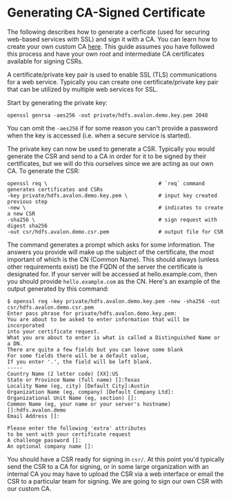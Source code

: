 # Generating CA-Signed Certificate

The following describes how to generate a cerficate \(used for securing web-based services with SSL\) and sign it with a CA.  You can learn how to create your own custom CA [here](/ssl/generating-a-custom-ca-certificate.md).  This guide assumes you have followed this process and have your own root and intermediate CA certificates available for signing CSRs.

A certificate/private key pair is used to enable SSL \(TLS\) communications for a web service.  Typically you can create one certificate/private key pair that can be utilized by multiple web services for SSL.

Start by generating the private key:

`openssl genrsa -aes256 -out private/hdfs.avalon.demo.key.pem 2048`

You can omit the `-aes256` if for some reason you can't provide a password when the key is accessed \(i.e. when a secure service is started\).

The private key can now be used to generate a CSR.  Typically you would generate the CSR and send to a CA in order for it to be signed by their certificates, but we will do this ourselves since we are acting as our own CA.  To generate the CSR:

    openssl req \                                    # `req` command generates certificates and CSRs
    -key private/hdfs.avalon.demo.key.pem \          # input key created previous step
    -new \                                           # indicates to create a new CSR
    -sha256 \                                        # sign request with digest sha256
    -out csr/hdfs.avalon.demo.csr.pem                # output file for CSR

The command generates a prompt which asks for some information.  The answers you provide will make up the subject of the certificate, the most important of which is the CN \(Common Name\).  This should always \(unless other requirements exist\) be the FQDN of the server the certificate is designated for.  If your server will be accessed at hello.example.com, then you should provide `hello.example.com` as the CN.  Here's an example of the output generated by this command:

```
$ openssl req -key private/hdfs.avalon.demo.key.pem -new -sha256 -out csr/hdfs.avalon.demo.csr.pem
Enter pass phrase for private/hdfs.avalon.demo.key.pem:
You are about to be asked to enter information that will be incorporated
into your certificate request.
What you are about to enter is what is called a Distinguished Name or a DN.
There are quite a few fields but you can leave some blank
For some fields there will be a default value,
If you enter '.', the field will be left blank.
-----
Country Name (2 letter code) [XX]:US
State or Province Name (full name) []:Texas
Locality Name (eg, city) [Default City]:Austin
Organization Name (eg, company) [Default Company Ltd]:
Organizational Unit Name (eg, section) []:
Common Name (eg, your name or your server's hostname) []:hdfs.avalon.demo
Email Address []:

Please enter the following 'extra' attributes
to be sent with your certificate request
A challenge password []:
An optional company name []:
```

You should have a CSR ready for signing in `csr/`.  At this point you'd typically send the CSR to a CA for signing, or in some large organization with an internal CA you may have to upload the CSR via a web interface or email the CSR to a particular team for signing.  We are going to sign our own CSR with our custom CA.

